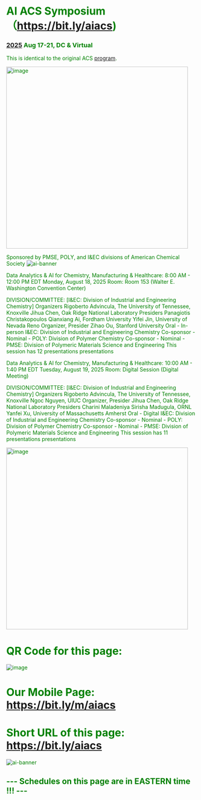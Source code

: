 # <font color='green'> AI ACS Symposium（https://bit.ly/aiacs)
### [2025](https://www.acs.org/events/fall.html) Aug 17-21, DC & Virtual 
This is identical to the original ACS [program](https://acs.digitellinc.com/live/35/page/1204?speakers=386313).

<img width="481" alt="image" src="https://github.com/user-attachments/assets/2215e448-f0ec-49e7-982e-997690093f5a" />

Sponsored by PMSE, POLY, and I&EC divisions of American Chemical Society
![ai-banner](https://github.com/user-attachments/assets/eb20f117-5477-46d0-888d-78330932e663)


Data Analytics & AI for Chemistry, Manufacturing & Healthcare:
8:00 AM - 12:00 PM EDT
Monday, August 18, 2025
Room: Room 153 (Walter E. Washington Convention Center)


DIVISION/COMMITTEE: [I&EC: Division of Industrial and Engineering Chemistry] 
Organizers
Rigoberto Advincula, The University of Tennessee, Knoxville
Jihua Chen, Oak Ridge National Laboratory
Presiders
Panagiotis Christakopoulos
Qianxiang Ai, Fordham University
Yifei Jin, University of Nevada Reno
Organizer, Presider
Zihao Ou, Stanford University
Oral - In-person
I&EC: Division of Industrial and Engineering Chemistry
Co-sponsor - Nominal - POLY: Division of Polymer Chemistry
Co-sponsor - Nominal - PMSE: Division of Polymeric Materials Science and Engineering
 This session has 12 presentations presentations


 Data Analytics & AI for Chemistry, Manufacturing & Healthcare:
10:00 AM - 1:40 PM EDT
Tuesday, August 19, 2025
Room: Digital Session (Digital Meeting)


DIVISION/COMMITTEE: [I&EC: Division of Industrial and Engineering Chemistry] 
Organizers
Rigoberto Advincula, The University of Tennessee, Knoxville
Ngoc Nguyen, UIUC
Organizer, Presider
Jihua Chen, Oak Ridge National Laboratory
Presiders
Charini Maladeniya
Sirisha Madugula, ORNL
Yanfei Xu, University of Massachusetts Amherst
Oral - Digital
I&EC: Division of Industrial and Engineering Chemistry
Co-sponsor - Nominal - POLY: Division of Polymer Chemistry
Co-sponsor - Nominal - PMSE: Division of Polymeric Materials Science and Engineering
 This session has 11 presentations presentations


<img width="481" alt="image" src="https://github.com/user-attachments/assets/2215e448-f0ec-49e7-982e-997690093f5a" />





# QR Code for this page:
![image](https://github.com/user-attachments/assets/d108dc94-60b5-4428-9ac2-baedb9b34759)
# Our Mobile Page: https://bit.ly/m/aiacs
# Short URL of this page: https://bit.ly/aiacs
![ai-banner](https://github.com/user-attachments/assets/67914451-d8bd-42e2-8231-132d7a8a47df)
## --- Schedules on this page are in EASTERN time !!! ---


